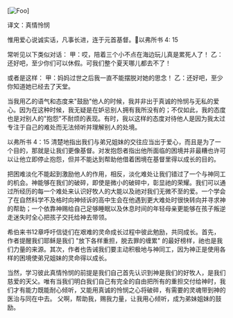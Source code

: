 [![Foo](https://lh3.googleusercontent.com/C3BMvNI3gHvMdtk4LXPvIwgl65XGy3S5uCyx5l79EPBT99tc1t_zHkUwHTxnzgK3beemLChIVJZYxLg=w2880-h1518-rw)]

译文：真情怜悯

惟用爱心说诚实话，凡事长进，连于元首基督。以弗所书 4: 15

常听见以下类似对话：
甲：哎，陪着三个小不点在海边玩儿真是累死人了！
乙： 还好吧，至少你们可以休假。可我们整个夏天哪儿都去不了！

或者是这样：
甲：妈妈过世之后我一直不能摆脱对她的思念！
乙：还好吧，至少你知道她已经去了天堂。

当我用乙的语气和态度来"鼓励"他人的时候，我并非出于真诚的怜悯与无私的爱心。因为在这种时候，我无疑是在妒忌别人拥有我所没有的；不仅如此，我的态度也是对别人的"抱怨"不耐烦的表现。有时，我以这样的态度对待他人是因为我太过专注于自己的难处而无法倾听并理解别人的处境。

以弗所书 4：15 清楚地指出我们与弟兄姐妹的交往应当出于爱心，而且是为了一个目的，那就是让我们更像基督。对发抱怨者指出他所面临的困境并非最糟也许可以让他立即停止抱怨，但并不能达到帮助他借着困境在基督里得以成长的目的。

把困难淡化不能起到激励他人的作用，相反，淡化难处让我们错过了一个与神同工的机会。神能够在我们的破碎，即使是微小的破碎中，彰显祂的荣耀。我们可以通过所经历的每一个难处来认识好牧人的大能以及祂对我们无微不至的爱。一个学会了在自然科学不及格时向神倾诉的高中生会在他遇到更大难处时很快转向并寻求神的帮助；一个依靠神赐给自己足够睡眠以及休息时间的年轻母亲更能够在孩子叛逆走迷失时全心把孩子交托给神去带领。

希伯来书12章呼吁信徒们在艰难的灵命成长过程中彼此勉励，共同成长。首先，作者提醒我们耶稣是我们 "放下各样重担，脱去罪的缠累" 的最好榜样，祂也是我们力量的来源。其次，作者也告诫我们要主动积极地与神同工，因为神正是使用各样的困境使弟兄姐妹的灵命得以成长。

当然，学习彼此真情怜悯的前提是我们自己首先认识到神是我们的好牧人，是我们慈爱的天父。唯有当我们明白我们自己有完全的自由把所有的重担交付给神时，我们才有能力既能耐心倾听，又能用真诚的怜悯之心将破碎，有需要的灵魂带到神的医治与同在中去。
父啊，帮助我，赐我力量，让我用心倾听，成为弟妹姐妹的鼓励。

